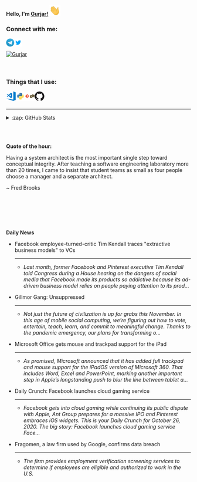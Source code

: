 #### Hello, I'm [Gurjar!](https://GurjarKing.github.io) <img src="https://raw.githubusercontent.com/ABSphreak/ABSphreak/master/gifs/Hi.gif" width="30px"></h2>


### Connect with me:

[<img align="left" alt="Gurjar | Telegram" width="22px" src="https://raw.githubusercontent.com/github/explore/80688e429a7d4ef2fca1e82350fe8e3517d3494d/topics/telegram/telegram.png" />][Telegram]
[<img align="left" alt="Gurjar | Twitter" width="22px" src="https://raw.githubusercontent.com/github/explore/80688e429a7d4ef2fca1e82350fe8e3517d3494d/topics/twitter/twitter.png" />][Twitter]
<br >
<br >
<a href="https://github.com/GurjarKing"><img src="https://komarev.com/ghpvc/?username=GurjarKing" alt="Gurjar" /></a> <br />
<br />
<br />
<!-- <br >

![](https://visitor-badge.glitch.me/badge?page_id=GurjarKing)

<br /> -->

### Things that I use:

[<img align="left" alt="Visual Studio Code" width="26px" src="https://raw.githubusercontent.com/github/explore/80688e429a7d4ef2fca1e82350fe8e3517d3494d/topics/visual-studio-code/visual-studio-code.png" />][VSCode]
[<img align="left" alt="Python" width="26px" src="https://raw.githubusercontent.com/github/explore/80688e429a7d4ef2fca1e82350fe8e3517d3494d/topics/python/python.png" />][Python]
[<img align="left" alt="Git" width="26px" src="https://raw.githubusercontent.com/github/explore/80688e429a7d4ef2fca1e82350fe8e3517d3494d/topics/git/git.png" />][Git]
[<img align="left" alt="GitHub" width="26px" src="https://raw.githubusercontent.com/github/explore/78df643247d429f6cc873026c0622819ad797942/topics/github/github.png" />][Github]

<br />
<br />

---
<details>
  <summary>:zap: GitHub Stats</summary>

<img align="left" alt="Gurjar's Github Stats" src="https://github-readme-stats.vercel.app/api?username=GurjarKing&show_icons=true&hide_border=true&count_private=true&include_all_commit=true&theme=algolia" />

</details>

<!-- ### 🔔 My latest tweet
<a href="https://twitter.com/Gurjar_King43" target="_blank">
	<img src="https://github.com/GurjarKing/GurjarKing/raw/master/tweet.png" width="70%" align="center" alt="Click to view on Twitter" title="My latest tweet, as an image"/>
</a> -->
<br>

<pre>

</pre>

**Quote of the hour:**

Having a system architect is the most important single step toward conceptual integrity. After teaching a software engineering laboratory more than 20 times, I came to insist that student teams as small as four people choose a manager and a separate architect.

~ Fred Brooks
<pre>

</pre>
<br>
<pre>


</pre>
<strong>Daily News</strong>
  
  - Facebook employee-turned-critic Tim Kendall traces "extractive business models" to VCs
     <hr/>
     
      - *Last month, former Facebook and Pinterest executive Tim Kendall told Congress during a House hearing on the dangers of social media that Facebook made its products so addictive because its ad-driven business model relies on people paying attention to its prod…*
     
  - Gillmor Gang: Unsuppressed
      <hr/>
      
      - *Not just the future of civilization is up for grabs this November. In this age of mobile social computing, we’re figuring out how to vote, entertain, teach, learn, and commit to meaningful change. Thanks to the pandemic emergency, our plans for transforming o…*
      
  - Microsoft Office gets mouse and trackpad support for the iPad
      <hr/>
      
      - *As promised, Microsoft announced that it has added full trackpad and mouse support for the iPadOS version of Microsoft 360. That includes Word, Excel and PowerPoint, marking another important step in Apple’s longstanding push to blur the line between tablet a…*
      
  - Daily Crunch: Facebook launches cloud gaming service
      <hr/>
      
      - *Facebook gets into cloud gaming while continuing its public dispute with Apple, Ant Group prepares for a massive IPO and Pinterest embraces iOS widgets. This is your Daily Crunch for October 26, 2020. The big story: Facebook launches cloud gaming service Face…*
       
  - Fragomen, a law firm used by Google, confirms data breach
      <hr/>
       
       - *The firm provides employment verification screening services to determine if employees are eligible and authorized to work in the U.S.*
      

<br />

[VSCode]: https://code.visualstudio.com/
[Python]: https://www.python.org/
[Git]: https://git-scm.com/
[Github]: https://github.com/
[Telegram]: https://t.me/Gurjar_King/
[Twitter]: https://twitter.com/Gurjar_King43/
